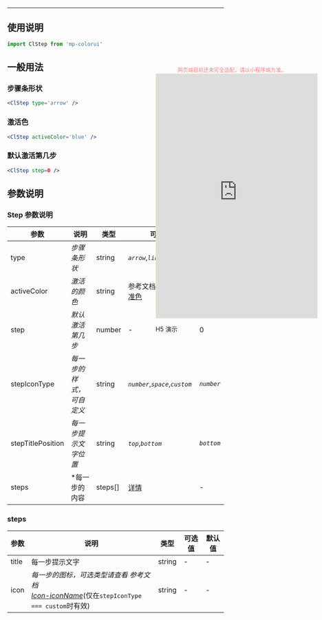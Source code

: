 ****

## 使用说明

```js
import ClStep from 'mp-colorui'
```



## 一般用法



### 步骤条形状

```jsx
<ClStep type='arrow' />
```

### 激活色

```jsx
<ClStep activeColor='blue' />
```

### 默认激活第几步

```jsx
<ClStep step=0 />
```





## 参数说明

### Step 参数说明

| 参数              | 说明                     | 类型    | 可选值                                                       | 默认值     |
| ----------------- | ------------------------ | ------- | ------------------------------------------------------------ | ---------- |
| type              | *步骤条形状*             | string  | *`arrow`*,*`line`*                                           | *`line`*   |
| activeColor       | *激活的颜色*             | string  | 参考文档 [默认色-标准色](/home/color?id=标准色) | *`blue`*   |
| step              | *默认激活第几步*         | number  | -                                                            | 0          |
| stepIconType      | *每一步的样式，可自定义* | string  | *`number`*,*`space`*,*`custom`*                              | *`number`* |
| stepTitlePosition | *每一步提示文字位置*     | string  | *`top`*,*`bottom`*                                           | *`bottom`* |
| steps             | *每一步的内容            | steps[] | [详情](/view/steps?id=steps)                                 | -          |

### steps

| 参数  | 说明                                                         | 类型   | 可选值 | 默认值 |
| ----- | ------------------------------------------------------------ | ------ | ------ | ------ |
| title | 每一步提示文字                                               | string | -      | -      |
| icon  | *每一步的图标，可选类型请查看 参考文档 <br />[Icon-iconName](/base/icon?id=iconname)*(仅在`stepIconType === custom`时有效) | string | -      | -      |

<div style="position: fixed; right:10px; top: 5%">
<div style="width: 355px; display: flex; flex-wrap: wrap; justify-content: center; align-items: center; font-size: 12px; color: lightcoral">网页端目前还未完全适配，请以小程序端为准。</div>
<iframe style="border: 1px solid antiquewhite" src="https://yinliangdream.github.io/mp-colorui-h5-demo/#/pages/components/steps/index" height="568" width="375"></iframe>
<div>
		<p>H5 演示</p>
		<div id='qrcode'></div>
	</div>
</div>

<script>
	new Vue({
		el: '#main',
		mounted() {
			setTimeout(() => {
				const id = document.getElementById("qrcode");
				new QRCode(id, {
					text: "https://yinliangdream.github.io/mp-colorui-h5-demo/#/pages/components/steps/index",
					width: 128,
					height: 128,
					colorDark : "#000000",
					colorLight : "#ffffff",
					correctLevel : QRCode.CorrectLevel.H
				});
			});
		}
	})
</script>
